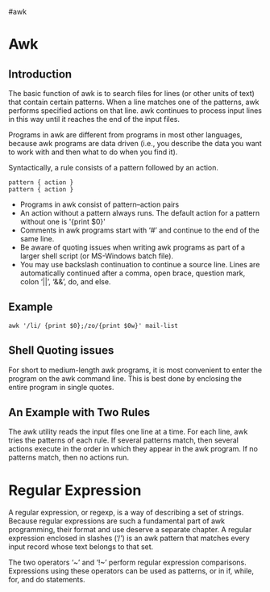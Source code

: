 #awk

# Awk

## Introduction

The basic function of awk is to search files for lines (or other units of text) that contain certain patterns. When a line matches one of the patterns, awk performs specified actions on that line. awk continues to process input lines in this way until it reaches the end of the input files.

Programs in awk are different from programs in most other languages, because awk programs are data driven (i.e., you describe the data you want to work with and then what to do when you find it).

Syntactically, a rule consists of a pattern followed by an action.

```
pattern { action }
pattern { action }

```

- Programs in awk consist of pattern–action pairs
- An action without a pattern always runs. The default action for a pattern without one is '{print $0}'
- Comments in awk programs start with ‘#’ and continue to the end of the same line.
- Be aware of quoting issues when writing awk programs as part of a larger shell script (or MS-Windows batch file).
- You may use backslash continuation to continue a source line. Lines are automatically continued after a comma, open brace, question mark, colon ‘||’, ‘&&’, do, and else.

## Example

```
awk '/li/ {print $0};/zo/{print $0w}' mail-list
```

## Shell Quoting issues

For short to medium-length awk programs, it is most convenient to enter the program on the awk command line. This is best done by enclosing the entire program in single quotes.

## An Example with Two Rules

The awk utility reads the input files one line at a time. For each line, awk tries the patterns of each rule. If several patterns match, then several actions execute in the order in which they appear in the awk program. If no patterns match, then no actions run.

# Regular Expression

A regular expression, or regexp, is a way of describing a set of strings. Because regular expressions are such a fundamental part of awk programming, their format and use deserve a separate chapter.
A regular expression enclosed in slashes (‘/’) is an awk pattern that matches every input record whose text belongs to that set.

The two operators ‘~’ and ‘!~’ perform regular expression comparisons. Expressions using these operators can be used as patterns, or in if, while, for, and do statements.
